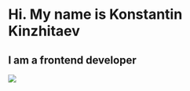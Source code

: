 # Hi. My name is Konstantin Kinzhitaev
## I am a frontend developer

<img src="https://img.shields.io/badge/HTML5-#00BFFF?style=for-the-badge&logo=HTML5&logoColor=#E34F26">